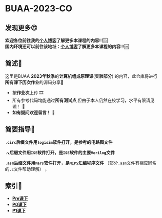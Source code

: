 # BUAA-2023-CO
## 发现更多😍
**欢迎各位前往我的[**个人博客**](https://mossdream.github.io)了解更多本课程的内容**!!!🆒  
**国内环境还可以前往该地址：[**个人博客**](https://mossdream.gitee.io)了解更多本课程的内容**!!!🆒


## 简述📝  
这里是BUAA **2023年秋季**的**计算机组成原理课**(**实验部分**) 的内容，此仓库将进行**所有课下历次作业**的源码分享🎁  
* 按**作业次**上传  🎞
* 所有参考代码均能通过**所有测试点**,但由于本人仍然在校学习，水平有限请见谅！  🎇
* **如有疑问欢迎留言！**  🥳

## 简要指导🔔
**`.circ`后缀文件用`logisim`软件打开，是参考的电路图文件**    

**`.v`后缀文件用`ISE`软件打开，是`ISE`软件的主要`Verilog`文件**  

**`.asm`后缀文件用`Mars`软件打开，是`MIPS`汇编程序文件**  （部分`.asm`文件有相应同名的`.c`文件帮助理解）
。
## 索引🧾
* **[Pre课下](https://github.com/MossDream/BUAA-2023-CO/blob/main/Pre)**  
* **[P0课下](https://github.com/MossDream/BUAA-2023-CO/blob/main/P0)**   
* **[P1课下](https://github.com/MossDream/BUAA-2023-CO/blob/main/P1)**
